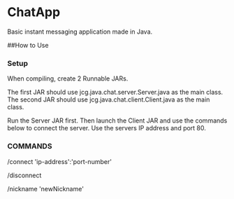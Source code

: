 # ChatApp

Basic instant messaging application made in Java.

##How to Use
### Setup

When compiling, create 2 Runnable JARs. 

The first JAR should use jcg.java.chat.server.Server.java as the main class.
The second JAR should use jcg.java.chat.client.Client.java as the main class.

Run the Server JAR first. Then launch the Client JAR and use the commands below to connect the server. Use the servers IP address and port 80.

### COMMANDS

/connect 'ip-address':'port-number'

/disconnect

/nickname 'newNickname'


